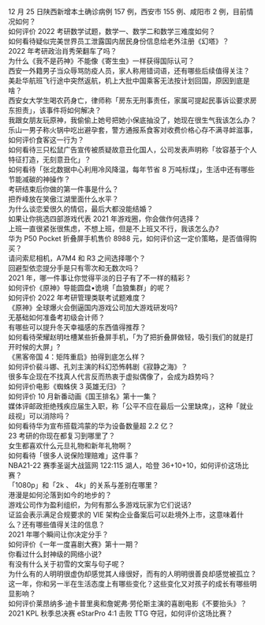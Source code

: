 12 月 25 日陕西新增本土确诊病例 157 例，西安市 155 例、咸阳市 2 例，目前情况如何？  
如何评价 2022 考研数学试题，数学一、数学二和数学三难度如何？  
如何看待疑似完美世界员工泄露国内居民身份信息给老外注册《幻塔》？  
2022 年考研政治肖秀荣翻车了吗？  
为什么《我不是药神》不能像《寄生虫》一样获得国际认可？  
西安一外籍男子当众辱骂防疫人员，家人称用错词语，还有哪些后续值得关注？  
美赴华航班飞行途中突然返航，机上大批中国乘客无法按计划回国，原因到底是啥？  
西安女大学生喝农药身亡，律师称「房东无刑事责任，家属可提起民事诉讼要求房东担责」，该事件将如何解决？  
我跟女朋友玩原神，我偷偷上她号把她小保底抽没了，她现在很生气我该怎么办？  
乐山一男子称火锅中吃出避孕套，警方通报系食客对收费价格心存不满寻衅滋事，如何评价食客这一行为？  
如何看待三只松鼠广告宣传被质疑故意丑化国人，公司发表声明称「妆容基于个人特征打造，无刻意丑化」？  
如何看待「张北数据中心利用冷风降温，每年节省 8 万吨标煤」，生活中还有哪些节能减碳的神操作？  
考研结束后你做的第一件事是什么？  
把乔峰放在笑傲江湖里面什么水平？  
为什么谈恋爱很久的情侣，最后大都没能结婚？  
如果让你挑选四部游戏代表 2021 年游戏圈，你会做作何选择？  
上班一直很紧张很焦虑，不想上班，但是不上班又不行，我该怎么办?  
华为 P50 Pocket 折叠屏手机售价 8988 元，如何评价这一定价策略，是否值得购买？  
请问索尼相机，A7M4 和 R3 之间选择哪个？  
回避型依恋提分手是只有零次和无数次吗？  
2021 年，哪一件事让你觉得平淡的日子有了不一样的精彩？  
如何评价《原神》导能圆盘•诡境「血狼集群」的呢？  
如何评价 2022 年考研管理类联考试题难度？  
《原神》全球爆火会倒逼国内游戏公司加大游戏研发吗?  
无基础如何准备考初级会计师？  
有哪些可以提升冬天幸福感的东西值得推荐？  
如何看待荣耀赵明吐槽某些折叠屏手机，「为了把折叠屏做轻，吸引我们的就是打开时候的大屏」?  
《黑客帝国 4：矩阵重启》拍得到底怎么样？  
如何评价裴斗娜、孔刘主演的科幻恐怖韩剧《寂静之海》？  
很多车企现在不找真人代言反而热衷于虚拟偶像了，会成为趋势吗？  
如何评价电影《蜘蛛侠 3 英雄无归》？  
如何评价 10 月新番动画《国王排名》第十一集？  
媒体评邮政拒绝残疾应届生入职，称「公平不应在最后一公里缺席」，这种「就业歧视」可以消除吗？  
如何看待华为宣布搭载鸿蒙的华为设备数量超 2.2 亿？  
23 考研的你现在都复习到哪里了？  
女生都喜欢什么元旦礼物和新年礼物啊？  
如何看待「很多人说保险理赔难」这件事？  
NBA21-22 赛季圣诞大战篮网 122:115 湖人，哈登 36+10+10，如何评价这场比赛？  
「1080p」和「2k 、 4k」的关系与差别在哪里？  
港漫是如何沦落到如今的地步的？  
游戏公司作为盈利组织，为何有那么多游戏玩家为它们说话?  
证监会表示满足合规要求的 VIE 架构企业备案后可以赴境外上市，这意味着什么？还有哪些值得关注的信息？  
2021 年哪个瞬间让你决定分手？  
如何评价《一年一度喜剧大赛》第十一期？  
你看过什么封神级的网络小说?  
有没有什么关于初雪的文案与句子呢？  
为什么有的人明明很虚伪却感觉其人缘很好，而有的人明明很善良却感觉被孤立？  
这一年，你和另一半在生活态度上有哪些变化？这些变化又对孩子的成长有哪些明显影响？  
如何评价莱昂纳多·迪卡普里奥和詹妮弗·劳伦斯主演的喜剧电影《不要抬头》？  
2021 KPL 秋季总决赛 eStarPro 4:1 击败 TTG 夺冠，如何评价这场比赛？  
